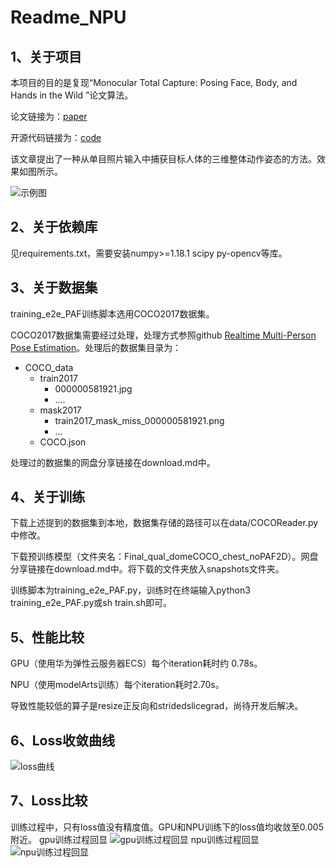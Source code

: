 # Readme_NPU

## 1、关于项目

本项目的目的是复现“Monocular Total Capture: Posing Face, Body, and Hands in the Wild ”论文算法。

论文链接为：[paper](https://arxiv.org/abs/1812.01598)

开源代码链接为：[code](https://github.com/CMU-Perceptual-Computing-Lab/MonocularTotalCapture/)

该文章提出了一种从单目照片输入中捕获目标人体的三维整体动作姿态的方法。效果如图所示。

![示例图](https://images.gitee.com/uploads/images/2021/1108/200620_2c36b961_5720652.png "3.png")

## 2、关于依赖库

见requirements.txt，需要安装numpy>=1.18.1 scipy py-opencv等库。

## 3、关于数据集

training_e2e_PAF训练脚本选用COCO2017数据集。

COCO2017数据集需要经过处理，处理方式参照github [Realtime Multi-Person Pose Estimation](https://github.com/ZheC/Realtime_Multi-Person_Pose_Estimation)。处理后的数据集目录为：

+ COCO_data
  + train2017
    + 000000581921.jpg
    + ....
  + mask2017
    + train2017_mask_miss_000000581921.png
    + ...
  + COCO.json

处理过的数据集的网盘分享链接在download.md中。

## 4、关于训练

下载上述提到的数据集到本地，数据集存储的路径可以在data/COCOReader.py中修改。

下载预训练模型（文件夹名：Final_qual_domeCOCO_chest_noPAF2D）。网盘分享链接在download.md中。将下载的文件夹放入snapshots文件夹。

训练脚本为training_e2e_PAF.py，训练时在终端输入python3 training_e2e_PAF.py或sh train.sh即可。

## 5、性能比较

GPU（使用华为弹性云服务器ECS）每个iteration耗时约 0.78s。

NPU（使用modelArts训练）每个iteration耗时2.70s。

导致性能较低的算子是resize正反向和stridedslicegrad，尚待开发后解决。

## 6、Loss收敛曲线

![loss曲线](https://gitee.com/wwxgitee/pictures/raw/master/loss_drop.png)

## 7、Loss比较

训练过程中，只有loss值没有精度值。GPU和NPU训练下的loss值均收敛至0.005附近。
gpu训练过程回显
![gpu训练过程回显](https://gitee.com/wwxgitee/pictures/raw/master/gpu_training.png)
npu训练过程回显
![npu训练过程回显](https://gitee.com/wwxgitee/pictures/raw/master/npu_training.png)